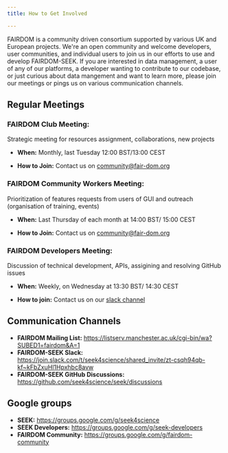 ```yaml
---
title: How to Get Involved

---
```



FAIRDOM is a community driven consortium supported by various UK and European projects. We're an open community and welcome developers, user communities, 
and individual users to join us in our efforts to use and develop FAIRDOM-SEEK.
If you are interested in data management, a user of any of our platforms, a developer wanting to contribute to our codebase, or just curious about data mangement and want to learn more, 
please join our meetings or pings us on various communication channels.

## Regular Meetings 

### FAIRDOM Club Meeting: 
Strategic meeting for resources assignment, collaborations, new projects

* **When:**  Monthly, last Tuesday 12:00 BST/13:00 CEST

* **How to Join:** Contact us on <community@fair-dom.org>


### FAIRDOM Community Workers Meeting: 
Prioritization of features requests from users of GUI and outreach (organisation of training, events)

* **When:** Last Thursday of each month at 14:00 BST/ 15:00 CEST

* **How to Join:** Contact us on <community@fair-dom.org>


### FAIRDOM Developers Meeting: 
Discussion of technical development, APIs, assigining and resolving GitHub issues

* **When:**  Weekly, on Wednesday at 13:30 BST/ 14:30 CEST

* **How to join:** Contact us on our [slack channel](https://join.slack.com/t/seek4science/shared_invite/zt-csqh94qb-kf~kFbZxuHl1Hpxhbc8avw)


## Communication Channels 

* **FAIRDOM Mailing List:** https://listserv.manchester.ac.uk/cgi-bin/wa?SUBED1=fairdom&A=1
* **FAIRDOM-SEEK Slack:** https://join.slack.com/t/seek4science/shared_invite/zt-csqh94qb-kf~kFbZxuHl1Hpxhbc8avw
* **FAIRDOM-SEEK GitHub Discussions:** https://github.com/seek4science/seek/discussions 

## Google groups
* **SEEK:** https://groups.google.com/g/seek4science 
* **SEEK Developers:** https://groups.google.com/g/seek-developers 
* **FAIRDOM Community:**  https://groups.google.com/g/fairdom-community 
